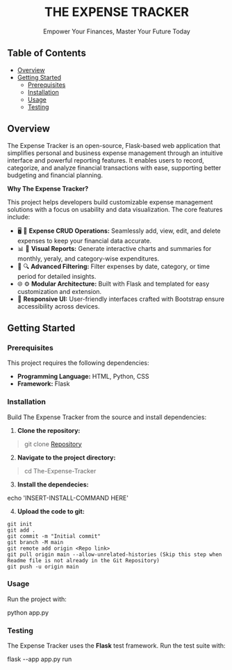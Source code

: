 <h1 align="center"> THE EXPENSE TRACKER </h1>

<p align="center"; font="bold"> Empower Your Finances, Master Your Future Today </p>

## **Table of Contents**
+ [Overview](#overview)
+ [Getting Started](#getting-started)
  + [Prerequisites](#prerequisites)
  + [Installation](#installation)
  + [Usage](#usage)
  + [Testing](#testing)

## **Overview** 
The Expense Tracker is an open-source, Flask-based web application that simplifies personal and business expense management through an intuitive interface and powerful reporting features. It enables users to record, categorize, and analyze financial transactions with ease, supporting better budgeting and financial planning.

**Why The Expense Tracker?**

This project helps developers build customizable expense management solutions with a focus on usability and data visualization. The core features include:
- 🖥️ 🧾 **Expense CRUD Operations:** Seamlessly add, view, edit, and delete expenses to keep your financial data accurate.
- 📊 🎨 **Visual Reports:** Generate interactive charts and summaries for monthly, yeraly, and category-wise expenditures.
- 📅 🔍 **Advanced Filtering:** Filter expenses by date, category, or time period for detailed insights.
- 🌐 ⚙️ **Modular Architecture:** Built with Flask and templated for easy customization and extension.
- 📱 **Responsive UI:** User-friendly interfaces crafted with Bootstrap ensure accessibility across devices.

## **Getting Started**
### **Prerequisites**
This project requires the following dependencies:
- **Programming Language:** HTML, Python, CSS
- **Framework:** Flask

### **Installation**
Build The Expense Tracker from the source and install dependencies:
1. **Clone the repository:**
> git clone [Repository](https://github.com/ra0525/The-Expense-Tracker.git)

2. **Navigate to the project directory:**
> cd The-Expense-Tracker

3. **Install the dependecies:**<br/>

echo 'INSERT-INSTALL-COMMAND HERE'

4. **Upload the code to git:**
```
git init
git add .
git commit -m "Initial commit"
git branch -M main
git remote add origin <Repo link>
git pull origin main --allow-unrelated-histories (Skip this step when Readme file is not already in the Git Repository)
git push -u origin main
```
### **Usage**
Run the project with:<br/>

python app.py

### **Testing**
The Expense Tracker uses the **Flask** test framework. Run the test suite with:<br/>

flask --app app.py run